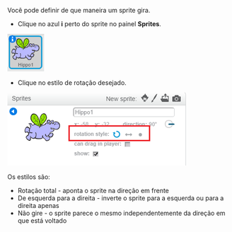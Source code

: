 Você pode definir de que maneira um sprite gira.

- Clique no azul **i** perto do sprite no painel **Sprites**.

![Clique no i](images/click-i.png)

- Clique no estilo de rotação desejado.

![Estilo de rotação diferente](images/rotation-style.png)

Os estilos são:

- Rotação total - aponta o sprite na direção em frente
- De esquerda para a direita - inverte o sprite para a esquerda ou para a direita apenas
- Não gire - o sprite parece o mesmo independentemente da direção em que está voltado